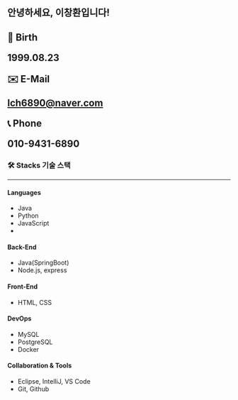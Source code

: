 <div aligin="left">
<h2>안녕하세요, 이창환입니다!<h2>

**🎂 Birth**

1999.08.23

**✉️ E-Mail**

lch6890@naver.com

📞 **Phone**

010-9431-6890

### 🛠 Stacks 기술 스택

---

#### Languages

- Java
- Python
- JavaScript
-

#### Back-End

- Java(SpringBoot)
- Node.js, express

#### Front-End

- HTML, CSS

#### DevOps

- MySQL
- PostgreSQL
- Docker

#### Collaboration & Tools

- Eclipse, IntelliJ, VS Code  
- Git, Github
</div>
